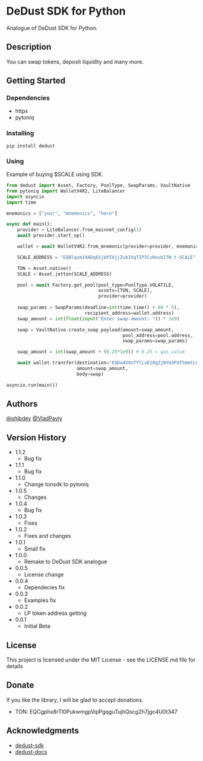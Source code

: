 # DeDust SDK for Python

Analogue of DeDust SDK for Python.

## Description

You can swap tokens, deposit liquidity and many more.

## Getting Started

### Dependencies

* httpx
* pytoniq

### Installing

```
pip install dedust
```

### Using

Example of buying $SCALE using SDK.

```python
from dedust import Asset, Factory, PoolType, SwapParams, VaultNative
from pytoniq import WalletV4R2, LiteBalancer
import asyncio
import time

mnemonics = ["your", "mnemonics", "here"]

async def main():
    provider = LiteBalancer.from_mainnet_config(1)
    await provider.start_up()

    wallet = await WalletV4R2.from_mnemonic(provider=provider, mnemonics=mnemonics)

    SCALE_ADDRESS = "EQBlqsm144Dq6SjbPI4jjZvA1hqTIP3CvHovbIfW_t-SCALE"

    TON = Asset.native()
    SCALE = Asset.jetton(SCALE_ADDRESS)

    pool = await Factory.get_pool(pool_type=PoolType.VOLATILE,
                                  assets=[TON, SCALE],
                                  provider=provider)
                                  
    swap_params = SwapParams(deadline=int(time.time() + 60 * 5),
                             recipient_address=wallet.address)
    swap_amount = int(float(input("Enter swap amount: ")) * 1e9)

    swap = VaultNative.create_swap_payload(amount=swap_amount,
                                           pool_address=pool.address,
                                           swap_params=swap_params)

    swap_amount = int(swap_amount + (0.25*1e9)) # 0.25 = gas_value

    await wallet.transfer(destination="EQDa4VOnTYlLvDJ0gZjNYm5PXfSmmtL6Vs6A_CZEtXCNICq_", # native vault
                          amount=swap_amount,
                          body=swap)

asyncio.run(main())
```

## Authors

[@shibdev](https://t.me/dogpy)
[@VladPavly](https://t.me/dalvpv)

## Version History

* 1.1.2
    * Bug fix
* 1.1.1
    * Bug fix
* 1.1.0
    * Change tonsdk to pytoniq
* 1.0.5
    * Changes
* 1.0.4
    * Bug fix
* 1.0.3
    * Fixes
* 1.0.2
    * Fixes and changes
* 1.0.1
    * Small fix
* 1.0.0
    * Remake to DeDust SDK analogue
* 0.0.5
    * License change
* 0.0.4
    * Dependecies fix
* 0.0.3
    * Examples fix
* 0.0.2
    * LP token address getting
* 0.0.1
    * Initial Beta

## License

This project is licensed under the MIT License - see the LICENSE.md file for details

## Donate

If you like the library, I will be glad to accept donations.

* TON: EQCgphx8rTI0PukwmgpVqiPgqguTujhQscg2h7jgc4U0t347

## Acknowledgments

* [dedust-sdk](https://github.com/dedust-io/sdk)
* [dedust-docs](https://api.dedust.io)

